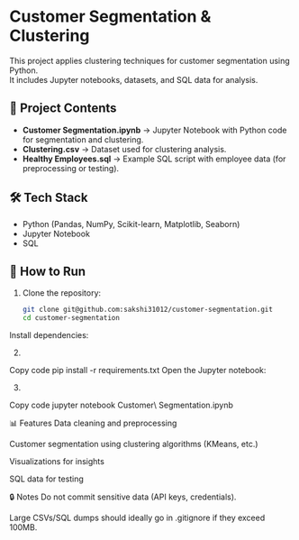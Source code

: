 # Customer Segmentation & Clustering

This project applies clustering techniques for customer segmentation using Python.  
It includes Jupyter notebooks, datasets, and SQL data for analysis.

## 📂 Project Contents
- **Customer Segmentation.ipynb** → Jupyter Notebook with Python code for segmentation and clustering.  
- **Clustering.csv** → Dataset used for clustering analysis.  
- **Healthy Employees.sql** → Example SQL script with employee data (for preprocessing or testing).  

## 🛠️ Tech Stack
- Python (Pandas, NumPy, Scikit-learn, Matplotlib, Seaborn)  
- Jupyter Notebook  
- SQL  

## 🚀 How to Run
1. Clone the repository:
   ```bash
   git clone git@github.com:sakshi31012/customer-segmentation.git
   cd customer-segmentation
Install dependencies:

2.
Copy code
pip install -r requirements.txt
Open the Jupyter notebook:

3.
Copy code
jupyter notebook Customer\ Segmentation.ipynb


📊 Features
Data cleaning and preprocessing

Customer segmentation using clustering algorithms (KMeans, etc.)

Visualizations for insights

SQL data for testing

🔒 Notes
Do not commit sensitive data (API keys, credentials).

Large CSVs/SQL dumps should ideally go in .gitignore if they exceed 100MB.
